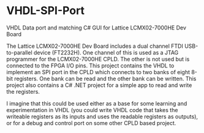 # VHDL-SPI-Port
VHDL Data port and matching C# GUI for Lattice LCMX02-7000HE Dev Board

The Lattice LCMX02-7000HE Dev Board includes a dual channel FTDI USB-to-parallel device (FT2232H).  One channel of this is used as a JTAG programmer for the LCMX02-7000HE CPLD.  The other is not used but is connected to the FPGA I/O pins.  This project contains the VHDL to implement an SPI port in the CPLD which connects to two banks of eight 8-bit registers.  One bank can be read and the other bank can be written.  This project also contains a C# .NET project for a simple app to read and write the registers.

I imagine that this could be used either as a base for some learning and experimentation in VHDL (you could write VHDL code that takes the writeable registers as its inputs and uses the readable registers as outputs), or for a debug and control port on some other CPLD based project.
